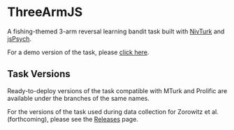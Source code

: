 # ThreeArmJS

A fishing-themed 3-arm reversal learning bandit task built with [NivTurk](https://github.com/nivlab/nivturk) and [jsPsych](https://www.jspsych.org/).

For a demo version of the task, please [click here](https://nivlab.github.io/ThreeArmJS).

## Task Versions

Ready-to-deploy versions of the task compatible with MTurk and Prolific are available under the branches of the same names.

For the versions of the task used during data collection for Zorowitz et al. (forthcoming), please see the [Releases](https://github.com/nivlab/ThreeArmJS/releases) page.

